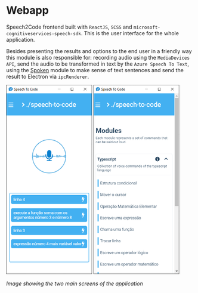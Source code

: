 # Webapp

Speech2Code frontend built with `ReactJS`, `SCSS` and `microsoft-cognitiveservices-speech-sdk`. This is the user interface for the whole application.

Besides presenting the results and options to the end user in a friendly way this module is also responsible for: recording audio using the `MediaDevices API`, send the audio to be transformed in text by the `Azure Speech To Text`, using the [Spoken](https://github.com/pedrooaugusto/speech-to-code/tree/main/spoken) module to make sense of text sentences and send the result to Electron via `ipcRenderer`.

<img src="./print0.png" alt="recording screen" width=230>
<img src="./print1.png" alt="modules screen" width=230>

*Image showing the two main screens of the application*